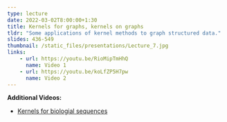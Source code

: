 ```yaml
---
type: lecture
date: 2022-03-02T8:00:00+1:30
title: Kernels for graphs, kernels on graphs
tldr: "Some applications of kernel methods to graph structured data."
slides: 436-549
thumbnail: /static_files/presentations/Lecture_7.jpg
links: 
    - url: https://youtu.be/RioMipTmHhQ
      name: Video 1
    - url: https://youtu.be/koLfZP5H7pw
      name: Video 2
---
```

**Additional Videos:**
- [Kernels for biologial sequences ](https://youtu.be/8gVPPdXqyP8)

